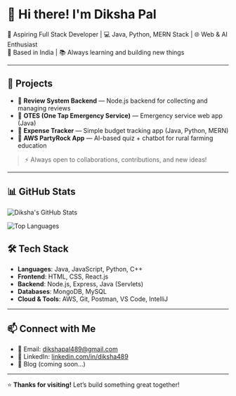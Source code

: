 # 👋 Hi there! I'm Diksha Pal

🌱 Aspiring Full Stack Developer | 💻 Java, Python, MERN Stack | 🌐 Web & AI Enthusiast  
📍 Based in India | 📚 Always learning and building new things  

---

## 🚀 Projects

- 🔹 **Review System Backend** — Node.js backend for collecting and managing reviews
- 🔹 **OTES (One Tap Emergency Service)** — Emergency service web app (Java)
- 🔹 **Expense Tracker** — Simple budget tracking app (Java, Python, MERN)
- 🔹 **AWS PartyRock App** — AI-based quiz + chatbot for rural farming education

> ⚡ Always open to collaborations, contributions, and new ideas!

---

## 📊 GitHub Stats

![Diksha's GitHub Stats](https://github-readme-stats.vercel.app/api?username=Diksha489&show_icons=true&theme=radical&count_private=true)

![Top Languages](https://github-readme-stats.vercel.app/api/top-langs/?username=Diksha489&layout=compact&theme=radical)


## 🛠️ Tech Stack

- **Languages**: Java, JavaScript, Python, C++
- **Frontend**: HTML, CSS, React.js
- **Backend**: Node.js, Express, Java (Servlets)
- **Databases**: MongoDB, MySQL
- **Cloud & Tools**: AWS, Git, Postman, VS Code, IntelliJ

---

## 📫 Connect with Me

- 📧 Email: dikshapal489@gmail.com  
- 💼 LinkedIn: [linkedin.com/in/diksha489](https://linkedin.com/in/diksha489)  
- 🧠 Blog (coming soon...)

---

⭐ **Thanks for visiting!** Let’s build something great together!
